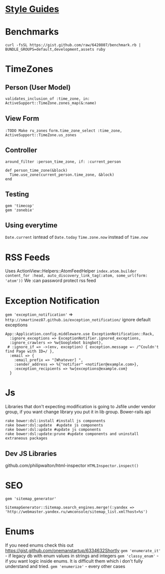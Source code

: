 # [Style Guides](https://github.com/styleguide/)
# Benchmarks
`curl -fsSL https://gist.github.com/raw/6420807/benchmark.rb | BUNDLE_GROUPS=default,development,assets ruby`
# TimeZones
## Person (User Model)
`validates_inclusion_of :time_zone, in: ActiveSupport::TimeZone.zones_map(&:name)`
## View Form
`:TODO Make ru_zones`
`form.time_zone_select :time_zone, ActiveSupport::TimeZone.us_zones`
## Controller 
` around_filter :person_time_zone, if: :current_person `
```
def person_time_zone(&block)
  Time.use_zone(current_person.time_zone, &block)
end
```
## Testing 
```
gem 'timecop'
gem 'zonebie'
```
## Using everytime
` Date.current ` isntead of ` Date.today `
` Time.zone.now ` instead of ` Time.now `

# RSS Feeds
Uses ActionView::Helpers::AtomFeedHelper
`index.atom.builder`
`content_for :head, auto_discovery_link_tag(:atom, some_url(form: 'atom'))`
We :can password protect rss feed

# Exception Notification
`gem 'exception_notification'` => `http://smartinez87.github.io/exception_notification/`
ignore default exceptions
```
App::Application.config.middleware.use ExceptionNotification::Rack,
  :ignore_exceptions => ExceptionNotifier.ignored_exceptions,
  :ignore_crawlers => %w{Googlebot bingbot},
 # :ignore_if => ->(env, exception) { exception.message =~ /^Couldn't find Page with ID=/ },
  :email => {
    :email_prefix => "[Whatever] ",
    :sender_address => %{"notifier" <notifier@example.com>},
    :exception_recipients => %w{exceptions@example.com}
  }
```


# Js
Libraries that don't expecting modification is going to Jsfile under vendor group, if you want change library you put it in lib group.
Bower-rails api
```
rake bower:dsl:install #install js components
rake bower:dsl:update  #update js components
rake bower:dsl:update #update js components
rake bower:dsl:update:prune #update components and uninstall extraneous packages
```
## Dev JS Libraries
github.com/philipwalton/html-inspector
`HTMLInspector.inspect()`

# SEO
`gem 'sitemap_generator'`
```
SitemapGenerator::Sitemap.search_engines.merge!(:yandex => 'http://webmaster.yandex.ru/wmconsole/sitemap_list.xml?host=%s')
```

# Enums
If you need enums check this out https://gist.github.com/onemanstartup/6334632Shortly
`gem 'enumerate_it'` - if legacy db with enum values in strings and integers
`gem 'classy_enum'` - if you want logic inside enums. It is difficult them which i don't fully understand and tried.
`gem 'enumerize'` - every other cases

